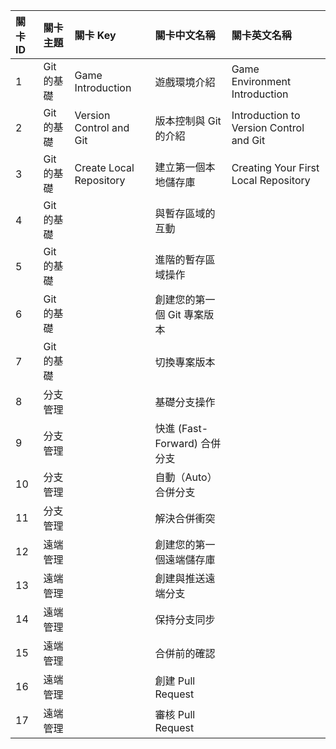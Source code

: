 | 關卡 ID | 關卡主題   | 關卡 Key                | 關卡中文名稱                 | 關卡英文名稱                            |
| :------ | :--------- | :---------------------- | :--------------------------- | :-------------------------------------- |
| 1       | Git 的基礎 | Game Introduction       | 遊戲環境介紹                 | Game Environment Introduction           |
| 2       | Git 的基礎 | Version Control and Git | 版本控制與 Git 的介紹        | Introduction to Version Control and Git |
| 3       | Git 的基礎 | Create Local Repository | 建立第一個本地儲存庫         | Creating Your First Local Repository    |
| 4       | Git 的基礎 |                         | 與暫存區域的互動             |                                         |
| 5       | Git 的基礎 |                         | 進階的暫存區域操作           |                                         |
| 6       | Git 的基礎 |                         | 創建您的第一個 Git 專案版本  |                                         |
| 7       | Git 的基礎 |                         | 切換專案版本                 |                                         |
| 8       | 分支管理   |                         | 基礎分支操作                 |
| 9       | 分支管理   |                         | 快進 (Fast-Forward) 合併分支 |
| 10      | 分支管理   |                         | 自動（Auto）合併分支         |
| 11      | 分支管理   |                         | 解決合併衝突                 |
| 12      | 遠端管理   |                         | 創建您的第一個遠端儲存庫     |
| 13      | 遠端管理   |                         | 創建與推送遠端分支           |
| 14      | 遠端管理   |                         | 保持分支同步                 |
| 15      | 遠端管理   |                         | 合併前的確認                 |
| 16      | 遠端管理   |                         | 創建 Pull Request            |
| 17      | 遠端管理   |                         | 審核 Pull Request            |
